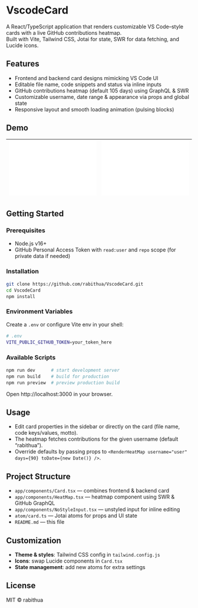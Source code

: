 # VscodeCard

A React/TypeScript application that renders customizable VS Code–style cards with a live GitHub contributions heatmap.  
Built with Vite, Tailwind CSS, Jotai for state, SWR for data fetching, and Lucide icons.

## Features

- Frontend and backend card designs mimicking VS Code UI
- Editable file name, code snippets and status via inline inputs
- GitHub contributions heatmap (default 105 days) using GraphQL & SWR
- Customizable username, date range & appearance via props and global state
- Responsive layout and smooth loading animation (pulsing blocks)

## Demo

![Backend Card](./screenshot/CardBackend.svg) | ![Frontend Card](./screenshot/CardFrontend.svg)
--- | ---

## Getting Started

### Prerequisites

- Node.js v16+
- GitHub Personal Access Token with `read:user` and `repo` scope (for private data if needed)

### Installation

```bash
git clone https://github.com/rabithua/VscodeCard.git
cd VscodeCard
npm install
```

### Environment Variables

Create a `.env` or configure Vite env in your shell:

```bash
# .env
VITE_PUBLIC_GITHUB_TOKEN=your_token_here
```

### Available Scripts

```bash
npm run dev      # start development server
npm run build    # build for production
npm run preview  # preview production build
```

Open http://localhost:3000 in your browser.

## Usage

- Edit card properties in the sidebar or directly on the card (file name, code keys/values, motto).
- The heatmap fetches contributions for the given username (default “rabithua”).
- Override defaults by passing props to `<RenderHeatMap username="user" days={90} toDate={new Date()} />`.

## Project Structure

- `app/components/Card.tsx` — combines frontend & backend card
- `app/components/HeatMap.tsx` — heatmap component using SWR & GitHub GraphQL
- `app/components/NoStyleInput.tsx` — unstyled input for inline editing
- `atom/card.ts` — Jotai atoms for props and UI state
- `README.md` — this file

## Customization

- **Theme & styles**: Tailwind CSS config in `tailwind.config.js`
- **Icons**: swap Lucide components in `Card.tsx`
- **State management**: add new atoms for extra settings

## License

MIT © rabithua
